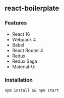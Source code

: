 ## react-boilerplate

### Features

- React 16
- Webpack 4
- Babel
- React Router 4
- Redux
- Redux Saga
- Material-UI

### Installation

`npm install && npm start`
